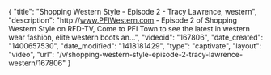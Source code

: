 {
    "title": "Shopping Western Style - Episode 2 - Tracy Lawrence, western",
    "description": "http:\/\/www.PFIWestern.com - Episode 2 of Shopping Western Style on RFD-TV, Come to PFI Town to see the latest in western wear fashion, elite western boots an...",
    "videoid": "167806",
    "date_created": "1400657530",
    "date_modified": "1418181429",
    "type": "captivate",
    "layout": "video",
    "url": "\/v\/shopping-western-style-episode-2-tracy-lawrence-western\/167806"
}